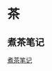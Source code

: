 <!-- <link rel="stylesheet" type="text/css" href="/themes/newsprint.css"> -->

# 茶

## 煮茶笔记


[煮茶笔记](./煮茶笔记.md)

